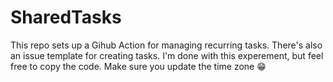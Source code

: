 # SharedTasks

This repo sets up a Gihub Action for managing recurring tasks. There's also an issue template for creating tasks. I'm done with this experement, but feel free to copy the code. Make sure you update the time zone :grin:
